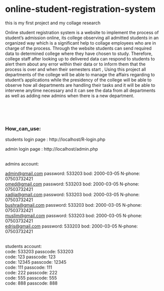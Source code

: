 # online-student-registration-system

this is my first project and my collage research 

Online student registration system is a website to implement the process of student’s admission online, its college observing all admitted students in an organized way which is a significant help to collage employees who are in charge of the process. Through the website students can send required data to determined college where they have chosen to study. Therefore, college staff after looking up to delivered data can respond to students to alert them about any error within their data or to inform them that the process is over and when their semesters start ,  Using this project all departments of the college will be able to manage the affairs regarding to student’s applications while the presidency of the college will be able to observe how all departments are handling their tasks and it will be able to intervene anytime necessary and it can see the data from all departments as well as adding new admins when there is a new department.

<br><br><br>
<h3>How_can_use:</h3>

students login page : http://localhost/R-login.php

admin login page : http://localhost/admin.php


<br>
admins account: 

admin@gmail.com    password: 533203   bod: 2000-03-05   N-phone: 07503732421<br>
omed@gmail.com     password: 533203   bod: 2000-03-05   N-phone: 07503732421<br>
xadija@gmail.com   password: 533203   bod: 2000-03-05   N-phone: 07503732421<br>
bushra@gmail.com   password: 533203   bod: 2000-03-05   N-phone: 07503732421<br>
muslim@gmail.com   password: 533203   bod: 2000-03-05  N-phone: 07503732421<br>
edris@gmail.com    password: 533203   bod: 2000-03-05   N-phone: 07503732421


<br>
students account:<br>
code: 533203  passcode: 533203<br>
code: 123  passcode: 123<br>
code: 12345  passcode: 12345<br>
code: 111  passcode: 111<br>
code: 222  passcode: 222<br>
code: 555  passcode: 555<br>
code: 888  passcode: 888
